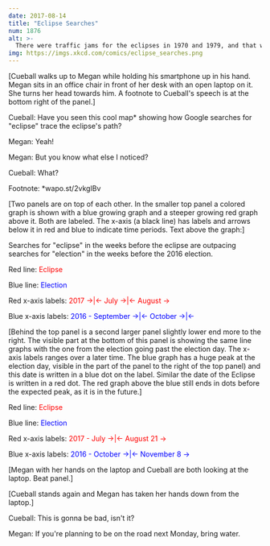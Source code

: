 ```yaml
---
date: 2017-08-14
title: "Eclipse Searches"
num: 1876
alt: >-
  There were traffic jams for the eclipses in 1970 and 1979, and that was *before* we had the potential for overnight viral social media frenzies.
img: https://imgs.xkcd.com/comics/eclipse_searches.png
---
```

[Cueball walks up to Megan while holding his smartphone up in his hand. Megan sits in an office chair in front of her desk with an open laptop on it. She turns her head towards him. A footnote to Cueball's speech is at the bottom right of the panel.]

Cueball: Have you seen this cool map\* showing how Google searches for "eclipse" trace the eclipse's path?

Megan: Yeah!

Megan: But you know what else I noticed?

Cueball: What?

Footnote: \*wapo.st/2vkgIBv

[Two panels are on top of each other. In the smaller top panel a colored graph is shown with a blue growing graph and a steeper growing red graph above it. Both are labeled. The x-axis (a black line) has labels and arrows below it in red and blue to indicate time periods. Text above the graph:]

Searches for "eclipse" in the weeks before the eclipse are outpacing searches for "election" in the weeks before the 2016 election.

Red line: <font color="red">Eclipse</font>

Blue line: <font color="blue">Election</font>

Red x-axis labels: <font color="red">2017 →|← July →|← August → </font>

Blue x-axis labels: <font color="blue">2016 - September →|← October →|← </font>

[Behind the top panel is a second larger panel slightly lower end more to the right. The visible part at the bottom of this panel is showing the same line graphs with the one from the election going past the election day. The x-axis labels ranges over a later time. The blue graph has a huge peak at the election day, visible in the part of the panel to the right of the top panel) and this date is written in a blue dot on the label. Similar the date of the Eclipse is written in a red dot. The red graph above the blue still ends in dots before the expected peak, as it is in the future.]

Red line: <font color="red">Eclipse</font>

Blue line: <font color="blue">Election</font>

Red x-axis labels: <font color="red">2017 - July →|← August 21 → </font>

Blue x-axis labels: <font color="blue">2016 - October →|← November 8 → </font>

[Megan with her hands on the laptop and Cueball are both looking at the laptop. Beat panel.]

[Cueball stands again and Megan has taken her hands down from the laptop.]

Cueball: This is gonna be bad, isn't it?

Megan: If you're planning to be on the road next Monday, bring water.
